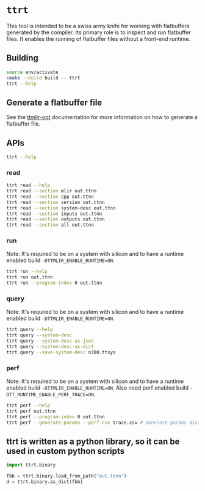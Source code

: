 # `ttrt`

This tool is intended to be a swiss army knife for working with flatbuffers
generated by the compiler.  Its primary role is to inspect and run flatbuffer
files.  It enables the running of flatbuffer files without a front-end runtime.

## Building

```bash
source env/activate
cmake --build build -- ttrt
ttrt --help
```

## Generate a flatbuffer file

See the [ttmlir-opt](./ttmlir-opt.md) documentation for more information on how to generate a flatbuffer file.

## APIs
```bash
ttrt --help
```

### read
```bash
ttrt read --help
ttrt read --section mlir out.ttnn
ttrt read --section cpp out.ttnn
ttrt read --section version out.ttnn
ttrt read --section system-desc out.ttnn
ttrt read --section inputs out.ttnn
ttrt read --section outputs out.ttnn
ttrt read --section all out.ttnn
```

### run
Note: It's required to be on a system with silicon and to have a runtime enabled
build `-DTTMLIR_ENABLE_RUNTIME=ON`.

```bash
ttrt run --help
ttrt run out.ttnn
ttrt run --program-index 0 out.ttnn
```

### query
Note: It's required to be on a system with silicon and to have a runtime enabled
build `-DTTMLIR_ENABLE_RUNTIME=ON`.

```bash
ttrt query --help
ttrt query --system-desc
ttrt query --system-desc-as-json
ttrt query --system-desc-as-dict
ttrt query --save-system-desc n300.ttsys
```

### perf
Note: It's required to be on a system with silicon and to have a runtime enabled
build `-DTTMLIR_ENABLE_RUNTIME=ON`. Also need perf enabled build `-DTT_RUNTIME_ENABLE_PERF_TRACE=ON`.

```bash
ttrt perf --help
ttrt perf out.ttnn
ttrt perf --program-index 0 out.ttnn
ttrt perf --generate-params --perf-csv trace.csv # Generate params dict of all model attributes
```

## ttrt is written as a python library, so it can be used in custom python scripts

```python
import ttrt.binary

fbb = ttrt.binary.load_from_path("out.ttnn")
d = ttrt.binary.as_dict(fbb)
```
